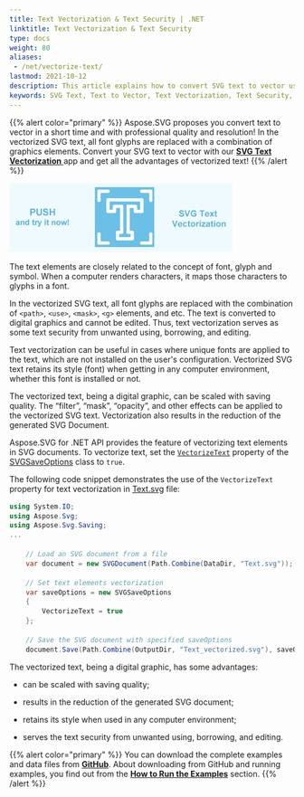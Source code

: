 ```yaml
---
title: Text Vectorization & Text Security | .NET
linktitle: Text Vectorization & Text Security
type: docs
weight: 80
aliases: 
 - /net/vectorize-text/ 
lastmod: 2021-10-12
description: This article explains how to convert SVG text to vector using the VectorizeText property of the SVGSaveOptions class.
keywords: SVG Text, Text to Vector, Text Vectorization, Text Security, Vectorize Text 
---
```


<link href="./../../style.css" rel="stylesheet" type="text/css" />

{{% alert color="primary" %}} 
 Aspose.SVG proposes you convert text to vector in a short time and with professional quality and resolution! In the vectorized SVG text, all font glyphs are replaced with a combination of graphics elements. Convert your SVG text to vector with our <a href="https://products.aspose.app/svg/en/text-vectorization" target="_blank">**SVG Text Vectorization** </a> app and get all the advantages of vectorized text!
{{% /alert %}} 

<a href="https://products.aspose.app/svg/en/text-vectorization" target="_blank">![Text "Banner SVG Text Vectorization"](svg-text-vectorizer.png#center)</a>

The text elements are closely related to the concept of font, glyph and symbol. When a computer renders characters, it maps those characters to glyphs in a font.

In the vectorized SVG text, all font glyphs are replaced with the combination of `<path>`, `<use>`, `<mask>`, `<g>` elements, and etc.  The text is converted to digital graphics and cannot be edited. Thus, text vectorization serves as some text security from unwanted using, borrowing,  and editing.

Text vectorization can be useful in cases where unique fonts are applied to the text, which are not installed on the user's configuration. Vectorized SVG text retains its style (font) when getting in any computer environment, whether this font is installed or not.

The vectorized text, being a digital graphic, can be scaled with saving quality. The “filter”, “mask”, “opacity”, and other effects can be applied to the vectorized SVG text. Vectorization also results in the reduction of the generated SVG Document.

Aspose.SVG for .NET API provides the feature of vectorizing text elements in SVG documents. To vectorize text, set the [`VectorizeText`](https://apireference.aspose.com/svg/net/aspose.svg.saving/svgsaveoptions/properties/vectorizetext) property of the [SVGSaveOptions](https://apireference.aspose.com/svg/net/aspose.svg.saving/svgsaveoptions) class to `true`.

The following code snippet demonstrates the use of the `VectorizeText` property for text vectorization in [Text.svg](http://docs.aspose.com/svg/net/how-to-work-with-aspose-svg-api/text-vectorization/Text.svg) file:
```c#
using System.IO;
using Aspose.Svg;
using Aspose.Svg.Saving;
...
    
    // Load an SVG document from a file
    var document = new SVGDocument(Path.Combine(DataDir, "Text.svg"));

    // Set text elements vectorization 
    var saveOptions = new SVGSaveOptions
    {
        VectorizeText = true
    };
    
    // Save the SVG document with specified saveOptions
    document.Save(Path.Combine(OutputDir, "Text_vectorized.svg"), saveOptions);
```

The vectorized text, being a digital graphic, has some advantages:
 - can be scaled with saving quality;

 - results in the reduction of the generated SVG document;

 - retains its style when used in any computer environment;

 - serves the text security from unwanted using, borrowing,  and editing.

   

{{% alert color="primary" %}} 
You can download the complete examples and data files from [**GitHub**](https://github.com/aspose-svg/Aspose.SVG-Documentation). About downloading from GitHub and running examples, you find out from the [**How to Run the Examples**](http://docs.aspose.com/svg/net/how-to-run-the-tests) section.
{{% /alert %}} 



